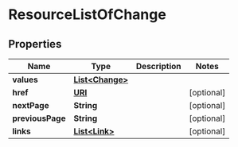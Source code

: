 

# ResourceListOfChange

## Properties

Name | Type | Description | Notes
------------ | ------------- | ------------- | -------------
**values** | [**List&lt;Change&gt;**](Change.md) |  | 
**href** | [**URI**](URI.md) |  |  [optional]
**nextPage** | **String** |  |  [optional]
**previousPage** | **String** |  |  [optional]
**links** | [**List&lt;Link&gt;**](Link.md) |  |  [optional]



